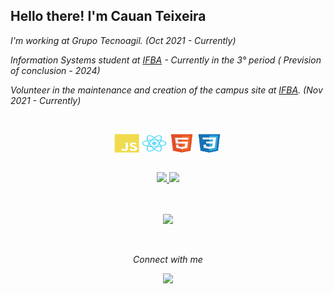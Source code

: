  <h2>Hello there! I'm Cauan Teixeira</h2> 
 
 <p>
  <em> I'm working at Grupo Tecnoagil. (Oct 2021 - Currently)
 </p>
  
  <p>
  Information Systems student at <a href="https://portal.ifba.edu.br/conquista">IFBA</a> - Currently in the 3° period ( Prevision of conclusion - 2024)
  </p>
  
  <p>
    Volunteer in the maintenance and creation of the campus site at <a href="https://portal.ifba.edu.br/conquista">IFBA</a>. (Nov 2021 - Currently)
  </p> 
  
 <br>
 <div style="display: inline_block">
  <p align="center">
   
  <img align="center" alt="catiau-Js" height="30" width="40" src="https://raw.githubusercontent.com/devicons/devicon/master/icons/javascript/javascript-plain.svg">
  <img align="center" alt="catiau-React" height="30" width="40" src="https://raw.githubusercontent.com/devicons/devicon/master/icons/react/react-original.svg">
  <img align="center" alt="catiau-HTML" height="30" width="40" src="https://raw.githubusercontent.com/devicons/devicon/master/icons/html5/html5-original.svg">
  <img align="center" alt="catiau-CSS" height="30" width="40" src="https://raw.githubusercontent.com/devicons/devicon/master/icons/css3/css3-original.svg">
   
  </p>
</div>
<br>

<div align="center">
 
  <a href="https://github.com/catiau">
  <img height="180em" src="https://github-readme-stats.vercel.app/api?username=catiau&show_icons=true&theme=tokyonight&include_all_commits=true&count_private=true"/>
   
  <img height="180em" src="https://github-readme-stats.vercel.app/api/top-langs/?username=catiau&layout=compact&show_icons=true&theme=tokyonight"/>
 </a>
 </div>
 
   <br>
 
<p align="center">
  <br>
    <img src="https://github-profile-trophy.vercel.app/?username=catiau&row=1&column=6&theme=tokyonight" />
  <br>
</p>

<br>
 <p align="center">
 Connect with me
</p>

<p align="center">
  <a href="https://www.linkedin.com/in/cauan-teixeira-2480a2210"/>
    <img src="https://img.shields.io/badge/LinkedIn-0077B5?style=for-the-badge&logo=linkedin&logoColor=white"/>
  </a>
  
 
  


